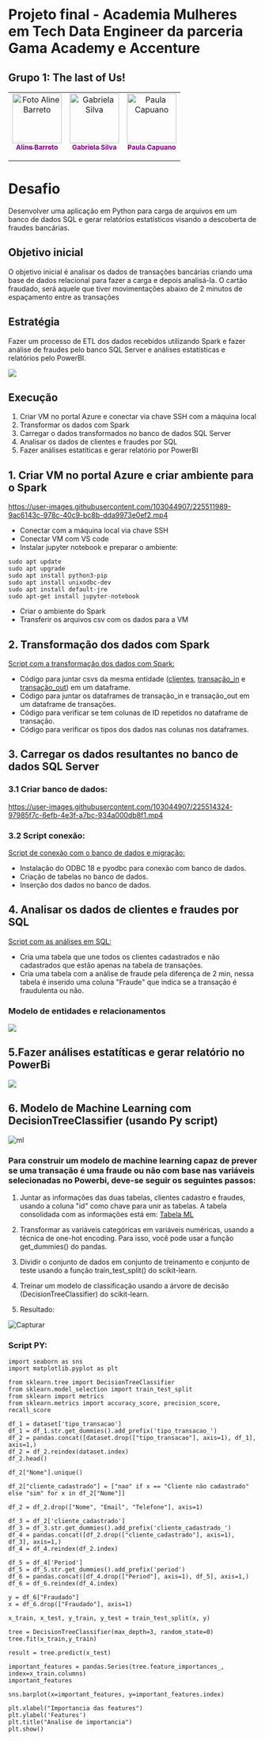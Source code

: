 # Projeto final - Academia Mulheres em Tech Data Engineer da parceria Gama Academy e Accenture

## Grupo 1: The last of Us!
<table align="center">
  <tr>
    <td align="center">
      <a href="https://github.com/alinetsbarreto">
        <img src="https://avatars.githubusercontent.com/u/124752253?v=4" width="100px;" alt="Foto Aline Barreto"/><br>
        <sub style="color: purple;">
          <b>Aline Barreto </b>
        </sub><br>
         <a href="https://www.linkedin.com/in/alinetsbarreto/"><img src="https://img.shields.io/badge/LinkedIn-0077B5?style=for-the-badge&logo=linkedin&logoColor=white" height="15px"></a>
      </a>
    </td>
    <td align="center">
      <a href="https://github.com/gabieng">
        <img src="https://avatars.githubusercontent.com/u/103044907?v=4" width="100px;" alt="Gabriela Silva"/><br>
        <sub style="color: purple;">
          <b> Gabriela Silva </b>
        </sub><br>
         <a href="https://www.linkedin.com/in/gabriela-ssilva/"><img src="https://img.shields.io/badge/LinkedIn-0077B5?style=for-the-badge&logo=linkedin&logoColor=white" height="15px"></a>
      </a>
   </td>
    <td align="center">
      <a href="https://github.com/paulacapuano">
        <img src="https://avatars.githubusercontent.com/u/61557397?v=4" width="100px;" alt="Paula Capuano"/><br>
        <sub style="color: purple;">
          <b> Paula Capuano </b>
        </sub><br>
         <a href="https://www.linkedin.com/in/paulacapuano/"><img src="https://img.shields.io/badge/LinkedIn-0077B5?style=for-the-badge&logo=linkedin&logoColor=white" height="15px"></a>
    </td>
  </tr>
</table>


# Desafio

Desenvolver uma aplicação em Python para carga de arquivos em um banco de dados SQL e gerar relatórios estatísticos visando a descoberta de fraudes bancárias.

## Objetivo inicial 

O objetivo inicial é analisar os dados de transações bancárias criando uma base de dados relacional para fazer a carga e depois analisá-la. 
O cartão fraudado, será aquele que tiver movimentações abaixo de 2 minutos de espaçamento entre as transações


## Estratégia 

Fazer um processo de ETL dos dados recebidos utilizando Spark e fazer análise de fraudes pelo banco SQL Server e análises estatísticas e relatórios pelo PowerBI.

<img src="https://github.com/paulacapuano/gama-accenture-grupo1/blob/main/imagem/estrategia.png">
</p>

 
 ## Execução
1. Criar VM no portal Azure e conectar via chave SSH com a máquina local
2. Transformar os dados com Spark
3. Carregar o dados transformados no banco de dados SQL Server
4. Analisar os dados de clientes e fraudes por SQL
5. Fazer análises estatíticas e gerar relatório por PowerBI

## 1. Criar VM no portal Azure e criar ambiente para o Spark
https://user-images.githubusercontent.com/103044907/225511989-9ac6143c-978c-40c9-bc8b-dda9973e0ef2.mp4

* Conectar com a máquina local via chave SSH
* Conectar VM com VS code
* Instalar jupyter notebook e preparar o ambiente:
```shell
sudo apt update
sudo apt upgrade
sudo apt install python3-pip
sudo apt install unixodbc-dev 
sudo apt install default-jre
sudo apt-get install jupyter-notebook

```
* Criar o ambiente do Spark
* Transferir os arquivos csv com os dados para a VM

## 2. Transformação dos dados com Spark

[Script com a transformação dos dados com Spark:](https://github.com/paulacapuano/gama-accenture-grupo1/blob/main/scriptSpark-notebook.ipynb)

* Código para juntar csvs da mesma entidade ([clientes](https://github.com/paulacapuano/gama-accenture-grupo1/tree/main/Dados/Clientes), [transação_in](https://github.com/paulacapuano/gama-accenture-grupo1/tree/main/Dados/Transacao-I) e [transação_out](https://github.com/paulacapuano/gama-accenture-grupo1/tree/main/Dados/Transacao-Out)) em um dataframe.
* Código para juntar os dataframes de transação_in e transação_out em um dataframe de transações.
* Código para verificar se tem colunas de ID repetidos no dataframe de transação.
* Código para verificar os tipos dos dados nas colunas nos dataframes.


## 3. Carregar os dados resultantes no banco de dados SQL Server

### 3.1 Criar banco de dados:
https://user-images.githubusercontent.com/103044907/225514324-97985f7c-6efb-4e3f-a7bc-934a000db8f1.mp4

### 3.2 Script conexão:
[Script de conexão com o banco de dados e migração:](https://github.com/paulacapuano/gama-accenture-grupo1/blob/main/script-Spark-conexao-banco.ipynb)

* Instalação do ODBC 18 e pyodbc para conexão com banco de dados.
* Criação de tabelas no banco de dados.
* Inserção dos dados no banco de dados.


## 4. Analisar os dados de clientes e fraudes por SQL
[Script com as análises em SQL:](https://github.com/paulacapuano/gama-accenture-grupo1/blob/main/analise_SQL_clientes_fraudes.sql)

* Cria uma tabela que une todos os clientes cadastrados e não cadastrados que estão apenas na tabela de transações.
* Cria uma tabela com a análise de fraude pela diferença de 2 min, nessa tabela é inserido uma coluna "Fraude" que indica se a transação é fraudulenta ou não.

### Modelo de entidades e relacionamentos
<img src="https://github.com/paulacapuano/gama-accenture-grupo1/blob/main/imagem/relacionamento.png">
</p>


## 5.Fazer análises estatíticas e gerar relatório no PowerBi

<img src="https://github.com/paulacapuano/gama-accenture-grupo1/blob/main/imagem/powerbi.png">
</p>

## 6. Modelo de Machine Learning com DecisionTreeClassifier (usando Py script)
![ml](https://user-images.githubusercontent.com/103044907/225615442-73b16da4-2adc-4263-8664-83f78481ba90.jpg)

### Para construir um modelo de machine learning capaz de prever se uma transação é uma fraude ou não com base nas variáveis selecionadas no Powerbi, deve-se seguir os seguintes passos:

1. Juntar as informações das duas tabelas, clientes cadastro e fraudes, usando a coluna "id" como chave para unir as tabelas. A tabela consolidada com as informações está em:
[Tabela ML](https://github.com/paulacapuano/gama-accenture-grupo1/blob/main/Dados/Resultado/tabml.xlsx)

2. Transformar as variáveis categóricas em variáveis numéricas, usando a técnica de one-hot encoding. Para isso, você pode usar a função get_dummies() do pandas.

3. Dividir o conjunto de dados em conjunto de treinamento e conjunto de teste usando a função train_test_split() do scikit-learn.

4. Treinar um modelo de classificação usando a árvore de decisão (DecisionTreeClassifier) do scikit-learn.

5. Resultado:

![Capturar](https://user-images.githubusercontent.com/103044907/225618177-eca7cf5a-8bfc-44b2-a23a-17f13c1050bc.JPG)

### Script PY:
```shell
import seaborn as sns
import matplotlib.pyplot as plt

from sklearn.tree import DecisionTreeClassifier
from sklearn.model_selection import train_test_split
from sklearn import metrics
from sklearn.metrics import accuracy_score, precision_score, recall_score

df_1 = dataset['tipo_transacao']
df_1 = df_1.str.get_dummies().add_prefix('tipo_transacao_')
df_2 = pandas.concat([dataset.drop(["tipo_transacao"], axis=1), df_1], axis=1,)
df_2 = df_2.reindex(dataset.index)
df_2.head()

df_2["Nome"].unique()

df_2["cliente_cadastrado"] = ["nao" if x == "Cliente não cadastrado" else "sim" for x in df_2["Nome"]]

df_2 = df_2.drop(["Nome", "Email", "Telefone"], axis=1)

df_3 = df_2['cliente_cadastrado']
df_3 = df_3.str.get_dummies().add_prefix('cliente_cadastrado_')
df_4 = pandas.concat([df_2.drop(["cliente_cadastrado"], axis=1), df_3], axis=1,)
df_4 = df_4.reindex(df_2.index)

df_5 = df_4['Period']
df_5 = df_5.str.get_dummies().add_prefix('period')
df_6 = pandas.concat([df_4.drop(["Period"], axis=1), df_5], axis=1,)
df_6 = df_6.reindex(df_4.index)

y = df_6["Fraudado"]
x = df_6.drop(["Fraudado"], axis=1)

x_train, x_test, y_train, y_test = train_test_split(x, y)

tree = DecisionTreeClassifier(max_depth=3, random_state=0)
tree.fit(x_train,y_train)

result = tree.predict(x_test)

important_features = pandas.Series(tree.feature_importances_, index=x_train.columns)
important_features

sns.barplot(x=important_features, y=important_features.index)

plt.xlabel("Importancia das features")
plt.ylabel('Features')
plt.title("Analise de importancia")
plt.show()

```

